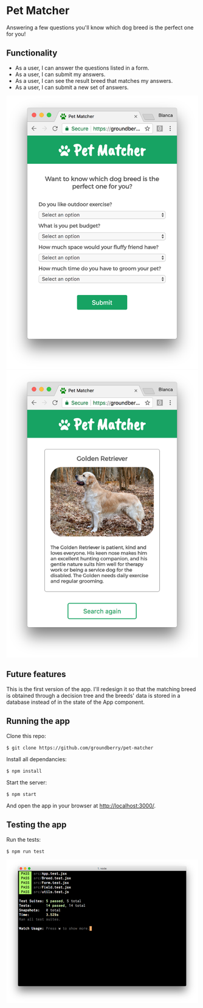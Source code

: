 # Pet Matcher

Answering a few questions you'll know which dog breed is the perfect one for you!

## Functionality

- As a user, I can answer the questions listed in a form.
- As a user, I can submit my answers.
- As a user, I can see the result breed that matches my answers.
- As a user, I can submit a new set of answers.

![Pet matcher form](public/img/pet-matcher-form.png)
![Matching dog breed or cat](public/img/matching-breed.png)

## Future features

This is the first version of the app. I'll redesign it so that the matching breed is obtained through a decision tree and the breeds' data is stored in a database instead of in the state of the App component.

## Running the app

Clone this repo:

```
$ git clone https://github.com/groundberry/pet-matcher
```

Install all dependancies:

```
$ npm install
```

Start the server:

```
$ npm start
```

And open the app in your browser at <http://localhost:3000/>.

## Testing the app

Run the tests:

```
$ npm run test
```
![Unit tests](public/img/unit-tests.png)
